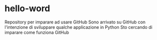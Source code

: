 # hello-word
Repository per imparare ad usare GitHub
Sono arrivato su GitHub con l'intenzione di sviluppare qualche applicazione in Python
Sto cercando di imparare come funziona GitHub

